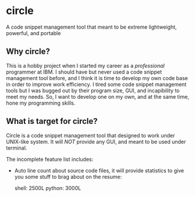 # circle
A code snippet management tool that meant to be extreme lightweight, powerful, and portable

## Why circle?
This is a hobby project when I started my career as a *professional* programmer at IBM. I should have but never used a code snippet management tool before, and I think it is time to develop my own code base in order to improve work efficiency. I tired some code snippet management tools but I was bugged out by their program size, GUI, and incapibility to meet my needs. So, I want to develop one on my own, and at the same time, hone my programming skills.

## What is target for circle?

Circle is a code snippet management tool that designed to work under UNIX-like system. It will *NOT* provide any GUI, and meant to be used under terminal. 

The incomplete feature list includes:

- Auto line count about source code files, it will provide statistics to give you some stuff to brag about on the resume:
      
    shell: 2500L
    python: 3000L
